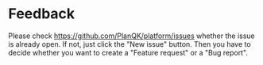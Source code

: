 # Feedback

Please check https://github.com/PlanQK/platform/issues whether the issue is already open. If not, just click the "New issue" button. Then you have to decide whether you want to create a "Feature request" or a "Bug report".
